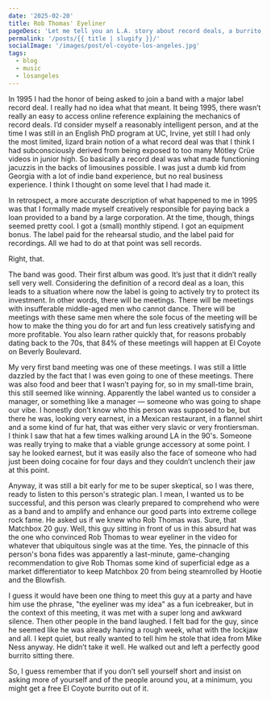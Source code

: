```yaml
---
date: '2025-02-20'
title: Rob Thomas' Eyeliner
pageDesc: 'Let me tell you an L.A. story about record deals, a burrito, and some guyliner.'
permalink: '/posts/{{ title | slugify }}/'
socialImage: '/images/post/el-coyote-los-angeles.jpg'
tags:
  - blog
  - music
  - losangeles
---
```


In 1995 I had the honor of being asked to join a band with a major label record deal. I really had no idea what that
meant. It being 1995, there wasn’t really an easy to access online reference explaining the mechanics of record deals.
I’d consider myself a reasonably intelligent person, and at the time I was still in an English PhD program at UC,
Irvine, yet still I had only the most limited, lizard brain notion of a what record deal was that I think I had
subconsciously derived from being exposed to too many Mötley Crüe videos in junior high. So basically a record deal was
what made functioning jacuzzis in the backs of limousines possible. I was just a dumb kid from Georgia with a lot of
indie band experience, but no real business experience. I think I thought on some level that I had made it.

In retrospect, a more accurate description of what happened to me in 1995 was that I formally made myself creatively
responsible for paying back a loan provided to a band by a large corporation. At the time, though, things seemed pretty
cool. I got a (small) monthly stipend. I got an equipment bonus. The label paid for the rehearsal studio, and the label
paid for recordings. All we had to do at that point was sell records.

Right, that.

The band was good. Their first album was good. It’s just that it didn’t really sell very well. Considering the
definition of a record deal as a loan, this leads to a situation where now the label is going to actively try to protect
its investment. In other words, there will be meetings. There will be meetings with insufferable middle-aged men who
cannot dance. There will be meetings with these same men where the sole focus of the meeting will be how to make the
thing you do for art and fun less creatively satisfying and more profitable. You also learn rather quickly that, for
reasons probably dating back to the 70s, that 84% of these meetings will happen at El Coyote on Beverly Boulevard.

My very first band meeting was one of these meetings. I was still a little dazzled by the fact that I was even going to
one of these meetings. There was also food and beer that I wasn’t paying for, so in my small-time brain, this still
seemed like winning. Apparently the label wanted us to consider a manager, or something like a manager — someone who was
going to shape our vibe. I honestly don’t know who this person was supposed to be, but there he was, looking very
earnest, in a Mexican restaurant, in a flannel shirt and a some kind of fur hat, that was either very slavic or very
frontiersman. I think I saw that hat a few times walking around LA in the 90's. Someone was really trying to make that a
viable grunge accessory at some point. I say he looked earnest, but it was easily also the face of someone who had just
been doing cocaine for four days and they couldn’t unclench their jaw at this point.

Anyway, it was still a bit early for me to be super skeptical, so I was there, ready to listen to this person's
strategic plan. I mean, I wanted us to be successful, and this person was clearly prepared to comprehend who were as a
band and to amplify and enhance our good parts into extreme college rock fame. He asked us if we knew who Rob Thomas
was. Sure, that Matchbox 20 guy. Well, this guy sitting in front of us in this absurd hat was the one who convinced Rob
Thomas to wear eyeliner in the video for whatever that ubiquitous single was at the time. Yes, the pinnacle of this
person's bona fides was apparently a last-minute, game-changing recommendation to give Rob Thomas some kind of
superficial edge as a market differentiator to keep Matchbox 20 from being steamrolled by Hootie and the Blowfish.

I guess it would have been one thing to meet this guy at a party and have him use the phrase, "the eyeliner was my
idea" as a fun icebreaker, but in the context of this meeting, it was met with a super long and awkward silence. Then
other people in the band laughed. I felt bad for the guy, since he seemed like he was already having a rough week, what
with the lockjaw and all. I kept quiet, but really wanted to tell him he stole that idea from Mike Ness anyway. He
didn’t take it well. He walked out and left a perfectly good burrito sitting there.

So, I guess remember that if you don’t sell yourself short and insist on asking more of yourself and of the people
around you, at a minimum, you might get a free El Coyote burrito out of it.
